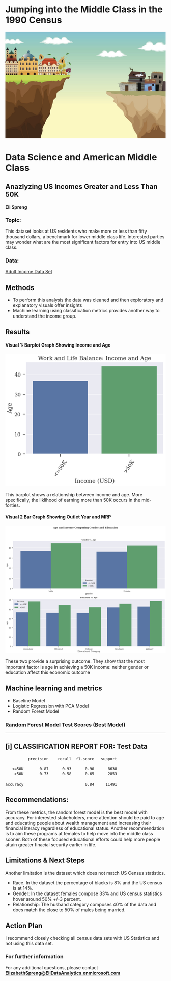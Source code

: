 # Jumping into the Middle Class in the 1990 Census
![alt text](https://github.com/Elispreng/Project-2/blob/main/US%20Income.jpg)

# Data Science and American Middle Class
## Anazlyzing US Incomes Greater and Less Than 50K

**Eli Spreng** 

### Topic:

This dataset looks at US residents who make more or less than fifty thousand dollars, a benchmark for lower middle class life. Interested parties
may wonder what are the most significant factors for entry into US middle class. 

### Data:
[Adult Income Data Set](https://www.kaggle.com/datasets/wenruliu/adult-income-dataset)


## Methods
- To perform this analysis the data was cleaned and then exploratory and explanatory visuals offer insights
- Machine learning using classification metrics provides another way to understand the income group. 

## Results

#### Visual 1: Barplot Graph Showing Income and Age
![alt text](https://github.com/Elispreng/Project-2/blob/main/Income%20and%20Age.png)

This barplot shows a relationship between income and age. More specifically, the liklihood of earning more than 50K occurs in the mid-forties. 

#### Visual 2 Bar  Graph Showing Outlet Year and MRP

![alt text](https://github.com/Elispreng/Project-2/blob/main/Income_Education%20and%20Gender.png)


These two provide a surprising outcome. They show that the most important factor is age in achieving a 50K income: neither gender or education affect this economic
outcome

## Machine learning and metrics
- Baseline Model
- Logistic Regression with PCA Model
- Random Forest Model


### Random Forest Model Test Scores (Best Model)

------------------------------------------------------------
[i] CLASSIFICATION REPORT FOR: Test Data
------------------------------------------------------------
              precision    recall  f1-score   support

       <=50K       0.87      0.93      0.90      8638
        >50K       0.73      0.58      0.65      2853

    accuracy                           0.84     11491
        
     
## Recommendations:

From these metrics, the random forest model is the best model with accuracy. For interested stakeholders, more attention should be paid to age and 
educating people about wealth management and increasing their financial literacy regardless of educational status. Another recommendation is to aim 
these programs at females to help move into the middle class sooner. Both  of these focused educational efforts could help more people attain
greater finacial security earlier in life. 

## Limitations & Next Steps

Another limitation is the dataset which does not match US Census statistics. 
- Race. In the dataset the percentage of blacks is 8% and the US census is at 14%. 
- Gender: In the dataset females compose 33% and US census statistics hover around 50% +/-3 percent.
- Relationship: The husband category composes 40% of the data and does match the close to 50% of males being married.

## Action Plan
I recommend closely checking all census data sets  with US Statistics and not using this data set. 

### For further information


For any additional questions, please contact **ElizabethSpreng@EliDataAnalytics.onmicrosoft.com**
